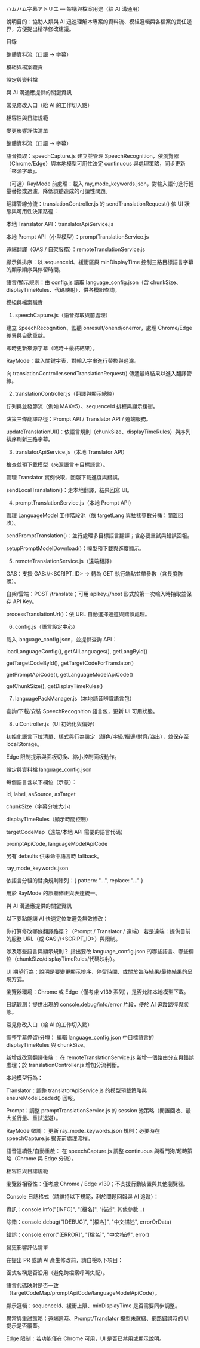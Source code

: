 ハムハム字幕アトリエ — 架構與檔案用途（給 AI 溝通用）

說明目的：協助人類與 AI 迅速理解本專案的資料流、模組邏輯與各檔案的責任邊界，方便提出精準修改建議。

目錄

整體資料流（口語 → 字幕）

模組與檔案職責

設定與資料檔

與 AI 溝通應提供的關鍵資訊

常見修改入口（給 AI 的工作切入點）

相容性與日誌規範

變更影響評估清單

整體資料流（口語 → 字幕）

語音擷取：speechCapture.js 建立並管理 SpeechRecognition，依瀏覽器（Chrome/Edge）與本地模型可用性決定 continuous 與處理策略，同步更新「來源字幕」。

（可選）RayMode 前處理：載入 ray_mode_keywords.json，對輸入語句進行輕量替換或過濾，降低誤聽造成的可讀性問題。

翻譯管線分流：translationController.js 的 sendTranslationRequest() 依 UI 狀態與可用性決策路徑：

本地 Translator API：translatorApiService.js

本地 Prompt API（小型模型）：promptTranslationService.js

遠端翻譯（GAS / 自架服務）：remoteTranslationService.js

顯示與排序：以 sequenceId、緩衝區與 minDisplayTime 控制三路目標語言字幕的顯示順序與停留時間。

語言/顯示規則：由 config.js 讀取 language_config.json（含 chunkSize、displayTimeRules、代碼映射），供各模組查詢。

模組與檔案職責
1) speechCapture.js（語音擷取與前處理）

建立 SpeechRecognition、監聽 onresult/onend/onerror，處理 Chrome/Edge 差異與自動重啟。

即時更新來源字幕（臨時＋最終結果）。

RayMode：載入關鍵字表，對輸入字串進行替換與過濾。

向 translationController.sendTranslationRequest() 傳遞最終結果以進入翻譯管線。

2) translationController.js（翻譯與顯示總控）

佇列與並發節流（例如 MAX=5）、sequenceId 排程與顯示緩衝。

決策三條翻譯路徑：Prompt API / Translator API / 遠端服務。

updateTranslationUI()：依語言規則（chunkSize、displayTimeRules）與序列排序刷新三路字幕。

3) translatorApiService.js（本地 Translator API）

檢查並預下載模型（來源語言＋目標語言）。

管理 Translator 實例快取、回報下載進度與錯誤。

sendLocalTranslation()：走本地翻譯，結果回寫 UI。

4) promptTranslationService.js（本地 Prompt API）

管理 LanguageModel 工作階段池（依 targetLang 與抽樣參數分桶；閒置回收）。

sendPromptTranslation()：並行處理多目標語言翻譯；含必要重試與錯誤回報。

setupPromptModelDownload()：模型預下載與進度顯示。

5) remoteTranslationService.js（遠端翻譯）

GAS：支援 GAS://<SCRIPT_ID> → 轉為 GET 執行端點並帶參數（含長度防護）。

自架/雲端：POST /translate；可用 apikey://host 形式於第一次輸入時抽取並保存 API Key。

processTranslationUrl()：依 URL 自動選擇通道與錯誤處理。

6) config.js（語言設定中心）

載入 language_config.json，並提供查詢 API：

loadLanguageConfig(), getAllLanguages(), getLangById()

getTargetCodeById(), getTargetCodeForTranslator()

getPromptApiCode(), getLanguageModelApiCode()

getChunkSize(), getDisplayTimeRules()

7) languagePackManager.js（本地語音辨識語言包）

查詢/下載/安裝 SpeechRecognition 語言包，更新 UI 可用狀態。

8) uiController.js（UI 初始化與偏好）

初始化語言下拉清單、樣式與行為設定（顏色/字級/描邊/對齊/溢出），並保存至 localStorage。

Edge 限制提示與面板切換、縮小控制面板動作。

設定與資料檔
language_config.json

每個語言含以下欄位（示意）：

id, label, asSource, asTarget

chunkSize（字幕分塊大小）

displayTimeRules（顯示時間控制）

targetCodeMap（遠端/本地 API 需要的語言代碼）

promptApiCode, languageModelApiCode

另有 defaults 供未命中語言時 fallback。

ray_mode_keywords.json

依語言分組的替換規則陣列：{ pattern: "...", replace: "..." }

用於 RayMode 的誤聽修正與表達統一。

與 AI 溝通應提供的關鍵資訊

以下要點能讓 AI 快速定位並避免無效修改：

你打算修改哪條翻譯路徑？（Prompt / Translator / 遠端）
若是遠端：提供目前的服務 URL（或 GAS://<SCRIPT_ID>）與限制。

涉及哪些語言與顯示規則？ 指出要改 language_config.json 的哪些語言、哪些欄位（chunkSize/displayTimeRules/代碼映射）。

UI 期望行為：說明是要變更顯示排序、停留時間、或關於臨時結果/最終結果的呈現方式。

瀏覽器環境：Chrome 或 Edge（僅考慮 v139 系列），是否允許本地模型下載。

日誌觀測：提供出現的 console.debug/info/error 片段，便於 AI 追蹤路徑與狀態。

常見修改入口（給 AI 的工作切入點）

調整字幕停留/分塊：
編輯 language_config.json 中目標語言的 displayTimeRules 與 chunkSize。

新增或改寫翻譯後端：
在 remoteTranslationService.js 新增一個路由分支與錯誤處理；於 translationController.js 增加分流判斷。

本地模型行為：

Translator：調整 translatorApiService.js 的模型預載策略與 ensureModelLoaded() 回報。

Prompt：調整 promptTranslationService.js 的 session 池策略（閒置回收、最大並行量、重試退避）。

RayMode 微調：
更新 ray_mode_keywords.json 規則；必要時在 speechCapture.js 擴充前處理流程。

語音連續性/自動重啟：
在 speechCapture.js 調整 continuous 與看門狗/超時策略（Chrome 與 Edge 分流）。

相容性與日誌規範

瀏覽器相容性：僅考慮 Chrome / Edge v139；不支援行動裝置與其他瀏覽器。

Console 日誌格式（請維持以下規範，利於問題回報與 AI 追蹤）：

資訊：console.info("[INFO]", "[檔名]", "描述", 其他參數...)

除錯：console.debug("[DEBUG]", "[檔名]", "中文描述", errorOrData)

錯誤：console.error("[ERROR]", "[檔名]", "中文描述", error)

變更影響評估清單

在提出 PR 或請 AI 產生修改前，請自檢以下項目：

函式名稱是否沿用（避免跨檔案呼叫失配）。

語言代碼映射是否一致（targetCodeMap/promptApiCode/languageModelApiCode）。

顯示邏輯：sequenceId、緩衝上限、minDisplayTime 是否需要同步調整。

異常與重試策略：遠端逾時、Prompt/Translator 模型未就緒、網路錯誤時的 UI 提示是否覆蓋。

Edge 限制：若功能僅在 Chrome 可用，UI 是否已禁用或顯示說明。